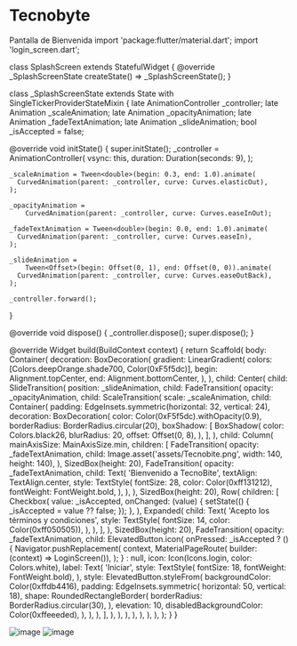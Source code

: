 # Tecnobyte
Pantalla de Bienvenida 
import 'package:flutter/material.dart';
import 'login_screen.dart';

class SplashScreen extends StatefulWidget {
  @override
  _SplashScreenState createState() => _SplashScreenState();
}

class _SplashScreenState extends State<SplashScreen>
    with SingleTickerProviderStateMixin {
  late AnimationController _controller;
  late Animation<double> _scaleAnimation;
  late Animation<double> _opacityAnimation;
  late Animation<double> _fadeTextAnimation;
  late Animation<Offset> _slideAnimation;
  bool _isAccepted = false;

  @override
  void initState() {
    super.initState();
    _controller = AnimationController(
      vsync: this,
      duration: Duration(seconds: 9),
    );

    _scaleAnimation = Tween<double>(begin: 0.3, end: 1.0).animate(
      CurvedAnimation(parent: _controller, curve: Curves.elasticOut),
    );

    _opacityAnimation =
        CurvedAnimation(parent: _controller, curve: Curves.easeInOut);

    _fadeTextAnimation = Tween<double>(begin: 0.0, end: 1.0).animate(
      CurvedAnimation(parent: _controller, curve: Curves.easeIn),
    );

    _slideAnimation =
        Tween<Offset>(begin: Offset(0, 1), end: Offset(0, 0)).animate(
      CurvedAnimation(parent: _controller, curve: Curves.easeOutBack),
    );

    _controller.forward();
  }

  @override
  void dispose() {
    _controller.dispose();
    super.dispose();
  }

  @override
  Widget build(BuildContext context) {
    return Scaffold(
      body: Container(
        decoration: BoxDecoration(
          gradient: LinearGradient(
            colors: [Colors.deepOrange.shade700, Color(0xF5f5dc)],
            begin: Alignment.topCenter,
            end: Alignment.bottomCenter,
          ),
        ),
        child: Center(
          child: SlideTransition(
            position: _slideAnimation,
            child: FadeTransition(
              opacity: _opacityAnimation,
              child: ScaleTransition(
                scale: _scaleAnimation,
                child: Container(
                  padding: EdgeInsets.symmetric(horizontal: 32, vertical: 24),
                  decoration: BoxDecoration(
                    color: Color(0xF5f5dc).withOpacity(0.9),
                    borderRadius: BorderRadius.circular(20),
                    boxShadow: [
                      BoxShadow(
                        color: Colors.black26,
                        blurRadius: 20,
                        offset: Offset(0, 8),
                      ),
                    ],
                  ),
                  child: Column(
                    mainAxisSize: MainAxisSize.min,
                    children: <Widget>[
                      FadeTransition(
                        opacity: _fadeTextAnimation,
                        child: Image.asset('assets/Tecnobite.png',
                            width: 140, height: 140),
                      ),
                      SizedBox(height: 20),
                      FadeTransition(
                        opacity: _fadeTextAnimation,
                        child: Text(
                          'Bienvenido a TecnoBite',
                          textAlign: TextAlign.center,
                          style: TextStyle(
                            fontSize: 28,
                            color: Color(0xff131212),
                            fontWeight: FontWeight.bold,
                          ),
                        ),
                      ),
                      SizedBox(height: 20),
                      Row(
                        children: [
                          Checkbox(
                            value: _isAccepted,
                            onChanged: (value) {
                              setState(() {
                                _isAccepted = value ?? false;
                              });
                            },
                          ),
                          Expanded(
                            child: Text(
                              'Acepto los términos y condiciones',
                              style: TextStyle(
                                  fontSize: 14, color: Color(0xff050505)),
                            ),
                          ),
                        ],
                      ),
                      SizedBox(height: 20),
                      FadeTransition(
                        opacity: _fadeTextAnimation,
                        child: ElevatedButton.icon(
                          onPressed: _isAccepted
                              ? () {
                                  Navigator.pushReplacement(
                                    context,
                                    MaterialPageRoute(
                                        builder: (context) => LoginScreen()),
                                  );
                                }
                              : null,
                          icon: Icon(Icons.login, color: Colors.white),
                          label: Text(
                            'Iniciar',
                            style: TextStyle(
                                fontSize: 18, fontWeight: FontWeight.bold),
                          ),
                          style: ElevatedButton.styleFrom(
                            backgroundColor: Color(0xffdb4416),
                            padding: EdgeInsets.symmetric(
                                horizontal: 50, vertical: 18),
                            shape: RoundedRectangleBorder(
                              borderRadius: BorderRadius.circular(30),
                            ),
                            elevation: 10,
                            disabledBackgroundColor: Color(0xffeeeded),
                          ),
                        ),
                      ),
                    ],
                  ),
                ),
              ),
            ),
          ),
        ),
      ),
    );
  }
}


![image](https://github.com/user-attachments/assets/5bdef3ea-3696-4154-9938-0fee5cf5f415)
![image](https://github.com/user-attachments/assets/c0893d85-1050-418d-9d32-2422d11cfac2)


